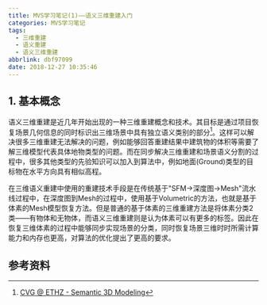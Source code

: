 ```yaml
---
title: MVS学习笔记(1)——语义三维重建入门
categories: MVS学习笔记
tags:
  - 三维重建
  - 语义重建
  - 语义三维重建
abbrlink: dbf97099
date: 2018-12-27 10:35:46
---
```


## 1. 基本概念

语义三维重建是近几年开始出现的一种三维重建概念和技术。其目标是通过项目恢复场景几何信息的同时标识出三维场景中具有独立语义类别的部分[^1]。这样可以解决很多三维重建无法解决的问题，例如能够回答重建结果中建筑物的体积等需要了解三维模型代表具体地物类型的问题。而在同步解决三维重建和场景语义分割的过程中，很多其他类型的先验知识可以加入到算法中，例如地面(Ground)类型的目标物在水平方向具有相似高程。

<!-- more -->

在三维语义重建中使用的重建技术手段是在传统基于"SFM->深度图->Mesh"流水线过程中，在深度图到Mesh的过程中，使用基于Volumetric的方法，也就是基于体素的Mesh模型恢复方法。但是普通的基于体素的三维重建方法是将体素分类2类——有物体和无物体，而语义三维重建则是认为体素可以有更多的标签。因此在恢复三维体素的过程中能够同步实现场景的分类，同时恢复场景三维时时所需计算能力和内存也更高，对算法的优化提出了更高的要求。



## 参考资料

[^1]: [CVG @ ETHZ - Semantic 3D Modeling](https://cvg.ethz.ch/research/semantic-3d-modeling/)